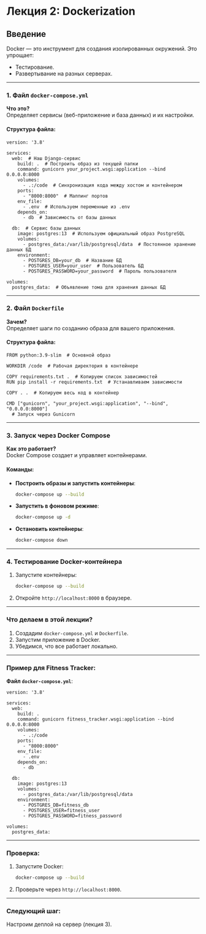 # Лекция 2: Dockerization

## Введение
Docker — это инструмент для создания изолированных окружений. Это упрощает:
- Тестирование.
- Развертывание на разных серверах.

---

### **1. Файл `docker-compose.yml`**
**Что это?**  
Определяет сервисы (веб-приложение и база данных) и их настройки.

#### **Структура файла**:
~~~
version: '3.8'

services:
  web:  # Наш Django-сервис
    build: .  # Построить образ из текущей папки
    command: gunicorn your_project.wsgi:application --bind 0.0.0.0:8000
    volumes:
      - .:/code  # Синхронизация кода между хостом и контейнером
    ports:
      - "8000:8000"  # Маппинг портов
    env_file:
      - .env  # Используем переменные из .env
    depends_on:
      - db  # Зависимость от базы данных

  db:  # Сервис базы данных
    image: postgres:13  # Используем официальный образ PostgreSQL
    volumes:
      - postgres_data:/var/lib/postgresql/data  # Постоянное хранение данных БД
    environment:
      - POSTGRES_DB=your_db  # Название БД
      - POSTGRES_USER=your_user  # Пользователь БД
      - POSTGRES_PASSWORD=your_password  # Пароль пользователя

volumes:
  postgres_data:  # Объявление тома для хранения данных БД
~~~

---

### **2. Файл `Dockerfile`**
**Зачем?**  
Определяет шаги по созданию образа для вашего приложения.

#### **Структура файла**:
~~~
FROM python:3.9-slim  # Основной образ

WORKDIR /code  # Рабочая директория в контейнере

COPY requirements.txt .  # Копируем список зависимостей
RUN pip install -r requirements.txt  # Устанавливаем зависимости

COPY . .  # Копируем весь код в контейнер

CMD ["gunicorn", "your_project.wsgi:application", "--bind", "0.0.0.0:8000"]
  # Запуск через Gunicorn
~~~

---

### **3. Запуск через Docker Compose**
**Как это работает?**  
Docker Compose создает и управляет контейнерами.

#### **Команды**:
- **Построить образы и запустить контейнеры**:
  ~~~bash
  docker-compose up --build
  ~~~

- **Запустить в фоновом режиме**:
  ~~~bash
  docker-compose up -d
  ~~~

- **Остановить контейнеры**:
  ~~~bash
  docker-compose down
  ~~~

---

### **4. Тестирование Docker-контейнера**
1. Запустите контейнеры:
   ~~~bash
   docker-compose up --build
   ~~~

2. Откройте `http://localhost:8000` в браузере.

---

### **Что делаем в этой лекции?**
1. Создадим `docker-compose.yml` и `Dockerfile`.
2. Запустим приложение в Docker.
3. Убедимся, что все работает локально.

---

### **Пример для Fitness Tracker**:
**Файл `docker-compose.yml`**:
~~~
version: '3.8'

services:
  web:
    build: .
    command: gunicorn fitness_tracker.wsgi:application --bind 0.0.0.0:8000
    volumes:
      - .:/code
    ports:
      - "8000:8000"
    env_file:
      - .env
    depends_on:
      - db

  db:
    image: postgres:13
    volumes:
      - postgres_data:/var/lib/postgresql/data
    environment:
      - POSTGRES_DB=fitness_db
      - POSTGRES_USER=fitness_user
      - POSTGRES_PASSWORD=fitness_password

volumes:
  postgres_data:
~~~

---

### **Проверка**:
1. Запустите Docker:
   ~~~bash
   docker-compose up --build
   ~~~

2. Проверьте через `http://localhost:8000`.

---

### **Следующий шаг**:
Настроим деплой на сервер (лекция 3).